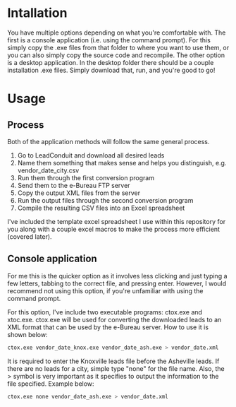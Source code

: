 Intallation
=============

You have multiple options depending on what you're comfortable with. The first
is a console application (i.e. using the command prompt). For this simply copy
the .exe files from that folder to where you want to use them, or you can also
simply copy the source code and recompile. The other option is a desktop
application. In the desktop folder there should be a couple installation .exe
files. Simply download that, run, and you're good to go!


Usage
=======

Process
---------

Both of the application methods will follow the same general process.

1. Go to LeadConduit and download all desired leads
2. Name them something that makes sense and helps you distinguish, e.g. vendor_date_city.csv
3. Run them through the first conversion program
4. Send them to the e-Bureau FTP server
5. Copy the output XML files from the server
6. Run the output files through the second conversion program
7. Compile the resulting CSV files into an Excel spreadsheet

I've included the template excel spreadsheet I use within this repository for you
along with a couple excel macros to make the process  more efficient (covered later).

Console application
-----------------------

For me this is the quicker option as it involves less clicking and just typing
a few letters, tabbing to the correct file, and pressing enter. However, I 
would recommend not using this option, if you're unfamiliar with using the 
command prompt.

For this option, I've include two executable programs: ctox.exe and xtoc.exe. ctox.exe 
will be used for converting the downloaded leads to an XML format that can be used
by the e-Bureau server. How to use it is shown below:

```bash
ctox.exe vendor_date_knox.exe vendor_date_ash.exe > vendor_date.xml
```

It is required to enter the Knoxville leads file before the Asheville leads. If there are
no leads for a city, simple type "none" for the file name. Also, the > symbol is very important
as it specifies to output the information to the file specified. Example below:

```bash
ctox.exe none vendor_date_ash.exe > vendor_date.xml
```

